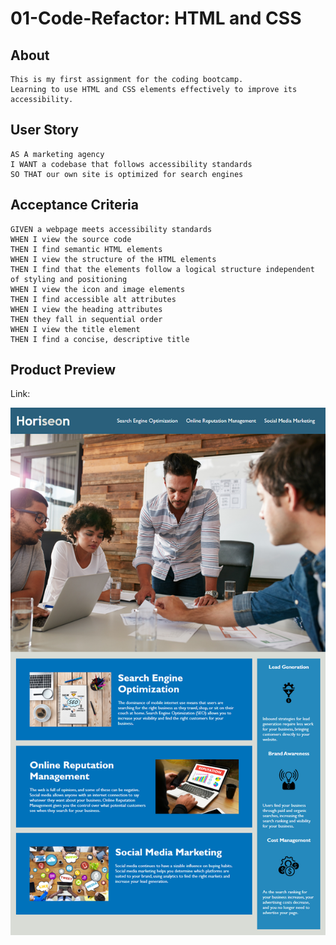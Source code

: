 # 01-Code-Refactor: HTML and CSS
## About
```
This is my first assignment for the coding bootcamp.
Learning to use HTML and CSS elements effectively to improve its accessibility.

```


## User Story

```
AS A marketing agency
I WANT a codebase that follows accessibility standards
SO THAT our own site is optimized for search engines
```

## Acceptance Criteria

```
GIVEN a webpage meets accessibility standards
WHEN I view the source code
THEN I find semantic HTML elements
WHEN I view the structure of the HTML elements
THEN I find that the elements follow a logical structure independent of styling and positioning
WHEN I view the icon and image elements
THEN I find accessible alt attributes
WHEN I view the heading attributes
THEN they fall in sequential order
WHEN I view the title element
THEN I find a concise, descriptive title
```


## Product Preview
Link: 

![The following image shows the web application's appearance and functionality](./assets/images/product-preview.png)
